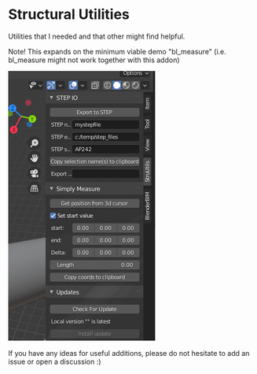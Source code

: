 # Structural Utilities
Utilities that I needed and that other might find helpful.

Note! This expands on the minimum viable demo "bl_measure" (i.e. bl_measure might not work together with this addon)

![Overview of addon latest](img.png)


If you have any ideas for useful additions, please do not hesitate to add an issue or open a discussion :)